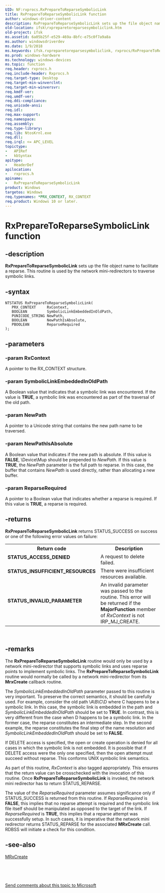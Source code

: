```yaml
---
UID: NF:rxprocs.RxPrepareToReparseSymbolicLink
title: RxPrepareToReparseSymbolicLink function
author: windows-driver-content
description: RxPrepareToReparseSymbolicLink sets up the file object name to facilitate a reparse. This routine is used by the network mini-redirectors to traverse symbolic links.
old-location: ifsk\rxpreparetoreparsesymboliclink.htm
old-project: ifsk
ms.assetid: 6a05b25f-e529-469a-8bfc-e75c0f7a9a8a
ms.author: windowsdriverdev
ms.date: 1/9/2018
ms.keywords: ifsk.rxpreparetoreparsesymboliclink, rxprocs/RxPrepareToReparseSymbolicLink, RxPrepareToReparseSymbolicLink, rxref_6726dffd-ccae-43e0-98da-14dc0d11c7c2.xml, RxPrepareToReparseSymbolicLink routine [Installable File System Drivers]
ms.prod: windows-hardware
ms.technology: windows-devices
ms.topic: function
req.header: rxprocs.h
req.include-header: Rxprocs.h
req.target-type: Desktop
req.target-min-winverclnt: 
req.target-min-winversvr: 
req.kmdf-ver: 
req.umdf-ver: 
req.ddi-compliance: 
req.unicode-ansi: 
req.idl: 
req.max-support: 
req.namespace: 
req.assembly: 
req.type-library: 
req.lib: NtosKrnl.exe
req.dll: 
req.irql: <= APC_LEVEL
topictype: 
-	APIRef
-	kbSyntax
apitype: 
-	HeaderDef
apilocation: 
-	rxprocs.h
apiname: 
-	RxPrepareToReparseSymbolicLink
product: Windows
targetos: Windows
req.typenames: *PRX_CONTEXT, RX_CONTEXT
req.product: Windows 10 or later.
---
```


# RxPrepareToReparseSymbolicLink function


## -description


<b>RxPrepareToReparseSymbolicLink</b> sets up the file object name to facilitate a reparse. This routine is used by the network mini-redirectors to traverse symbolic links. 


## -syntax


````
NTSTATUS RxPrepareToReparseSymbolicLink(
   PRX_CONTEXT     RxContext,
   BOOLEAN         SymbolicLinkEmbeddedInOldPath,
   PUNICODE_STRING NewPath,
   BOOLEAN         NewPathIsAbsolute,
   PBOOLEAN        ReparseRequired
);
````


## -parameters




### -param RxContext

A pointer to the RX_CONTEXT structure.


### -param SymbolicLinkEmbeddedInOldPath

A Boolean value that indicates that a symbolic link was encountered. If the value is <b>TRUE</b>, a symbolic link was encountered as part of the traversal of the old path.


### -param NewPath

A pointer to a Unicode string that contains the new path name to be traversed.


### -param NewPathIsAbsolute

A Boolean value that indicates if the new path is absolute. If this value is <b>FALSE</b>, \Device\Mup should be prepended to <i>NewPath</i>. If this value is <b>TRUE</b>, the <i>NewPath</i> parameter is the full path to reparse. In this case, the buffer that contains <i>NewPath</i> is used directly, rather than allocating a new buffer.


### -param ReparseRequired

A pointer to a Boolean value that indicates whether a reparse is required. If this value is <b>TRUE</b>, a reparse is required.


## -returns


<b>RxPrepareToReparseSymbolicLink</b> returns STATUS_SUCCESS on success or one of the following error values on failure: 
<table>
<tr>
<th>Return code</th>
<th>Description</th>
</tr>
<tr>
<td width="40%">
<dl>
<dt><b>STATUS_ACCESS_DENIED</b></dt>
</dl>
</td>
<td width="60%">
A request to delete failed.

</td>
</tr>
<tr>
<td width="40%">
<dl>
<dt><b>STATUS_INSUFFICIENT_RESOURCES</b></dt>
</dl>
</td>
<td width="60%">
There were insufficient resources available.

</td>
</tr>
<tr>
<td width="40%">
<dl>
<dt><b>STATUS_INVALID_PARAMETER</b></dt>
</dl>
</td>
<td width="60%">
An invalid parameter was passed to the routine. This error will be returned if the <b>MajorFunction</b> member of <i>RxContext </i>is not IRP_MJ_CREATE. 

</td>
</tr>
</table> 



## -remarks


The <b>RxPrepareToReparseSymbolicLink</b> routine would only be used by a network mini-redirector that supports symbolic links and uses reparse points to implement symbolic links. The <b>RxPrepareToReparseSymbolicLink</b> routine would normally be called by a network mini-redirector from its <b>MrxCreate</b> callback routine.

The <i>SymbolicLinkEmbeddedInOldPath</i> parameter passed to this routine is very important. To preserve the correct semantics, it should be carefully used. For example, consider the old path \A\B\C\D where C happens to be a symbolic link. In this case, the symbolic link is embedded in the path and <i>SymbolicLinkEmbeddedInOldPath</i> should be set to <b>TRUE</b>. In contrast, this is very different from the case when D happens to be a symbolic link. In the former case, the reparse constitutes an intermediate step. In the second example, the reparse constitutes the final step of the name resolution and <i>SymbolicLinkEmbeddedInOldPath</i> should be set to <b>FALSE</b>.

If DELETE access is specified, the open or create operation is denied for all cases in which the symbolic link is not embedded. It is possible that if DELETE access were the only one specified, then the open attempt must succeed without reparse. This conforms UNIX symbolic link semantics.

As part of this routine, <i>RxContext</i> is also tagged appropriately. This ensures that the return value can be crosschecked with the invocation of this routine. Once <b>RxPrepareToReparseSymbolicLink</b> is invoked, the network mini redirector has to return STATUS_REPARSE.

The value of the <i>ReparseRequired</i> parameter assumes significance only if STATUS_SUCCESS is returned from this routine. If <i>ReparseRequired</i> is <b>FALSE</b>, this implies that no reparse attempt is required and the symbolic link file itself should be manipulated as opposed to the target of the link. If <i>ReparseRequired</i> is <b>TRUE</b>, this implies that a reparse attempt was successfully setup. In such cases, it is imperative that the network mini redirector returns STATUS_REPARSE for the associated <b>MRxCreate</b> call. RDBSS will initiate a check for this condition. 



## -see-also

<a href="https://msdn.microsoft.com/library/windows/hardware/ff549862">MRxCreate</a>

 

 

<a href="mailto:wsddocfb@microsoft.com?subject=Documentation%20feedback [ifsk\ifsk]:%20RxPrepareToReparseSymbolicLink routine%20 RELEASE:%20(1/9/2018)&amp;body=%0A%0APRIVACY STATEMENT%0A%0AWe use your feedback to improve the documentation. We don't use your email address for any other purpose, and we'll remove your email address from our system after the issue that you're reporting is fixed. While we're working to fix this issue, we might send you an email message to ask for more info. Later, we might also send you an email message to let you know that we've addressed your feedback.%0A%0AFor more info about Microsoft's privacy policy, see http://privacy.microsoft.com/en-us/default.aspx." title="Send comments about this topic to Microsoft">Send comments about this topic to Microsoft</a>

